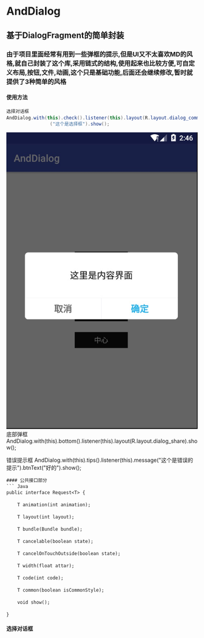 
# AndDialog
## 基于DialogFragment的简单封装
### 由于项目里面经常有用到一些弹框的提示,但是UI又不太喜欢MD的风格,就自己封装了这个库,采用链式的结构,使用起来也比较方便,可自定义布局,按钮,文件,动画,这个只是基础功能,后面还会继续修改,暂时就提供了3种简单的风格


#### 使用方法
``` Java
选择对话框
AndDialog.with(this).check().listener(this).layout(R.layout.dialog_common_check).message
                ("这个是选择框").show();
```
![check](https://github.com/wenbinAndroid/AndDialog/blob/master/photo/check.png "check")  
底部弹框
AndDialog.with(this).bottom().listener(this).layout(R.layout.dialog_share).show();

 
错误提示框
AndDialog.with(this).tips().listener(this).message("这个是错误的提示").btnText("好的").show();
```
#### 公共接口部分
``` Java
public interface Request<T> {

    T animation(int animation);

    T layout(int layout);

    T bundle(Bundle bundle);

    T cancelable(boolean state);

    T cancelOnTouchOutside(boolean state);

    T width(float attar);

    T code(int code);

    T common(boolean isCommonStyle);

    void show();

}
```
#### 选择对话框

